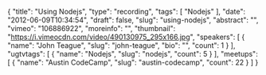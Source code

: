 {
  "title": "Using Nodejs",
  "type": "recording",
  "tags": [
    "Nodejs"
  ],
  "date": "2012-06-09T10:34:54",
  "draft": false,
  "slug": "using-nodejs",
  "abstract": "",
  "vimeo": "106886922",
  "moreinfo": "",
  "thumbnail": "https://i.vimeocdn.com/video/490130975_295x166.jpg",
  "speakers": [
    {
      "name": "John Teague",
      "slug": "john-teague",
      "bio": "",
      "count": 1
    }
  ],
  "ugtvtags": [
    {
      "name": "Nodejs",
      "slug": "nodejs",
      "count": 5
    }
  ],
  "meetups": [
    {
      "name": "Austin CodeCamp",
      "slug": "austin-codecamp",
      "count": 22
    }
  ]
}